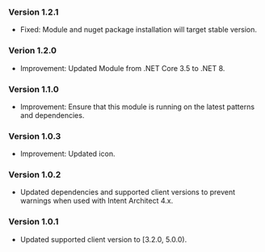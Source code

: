 ### Version 1.2.1

- Fixed: Module and nuget package installation will target stable version.

### Verion 1.2.0

- Improvement: Updated Module from .NET Core 3.5 to .NET 8.

### Version 1.1.0

- Improvement: Ensure that this module is running on the latest patterns and dependencies.

### Version 1.0.3

- Improvement: Updated icon.

### Version 1.0.2

- Updated dependencies and supported client versions to prevent warnings when used with Intent Architect 4.x.

### Version 1.0.1

- Updated supported client version to [3.2.0, 5.0.0).

